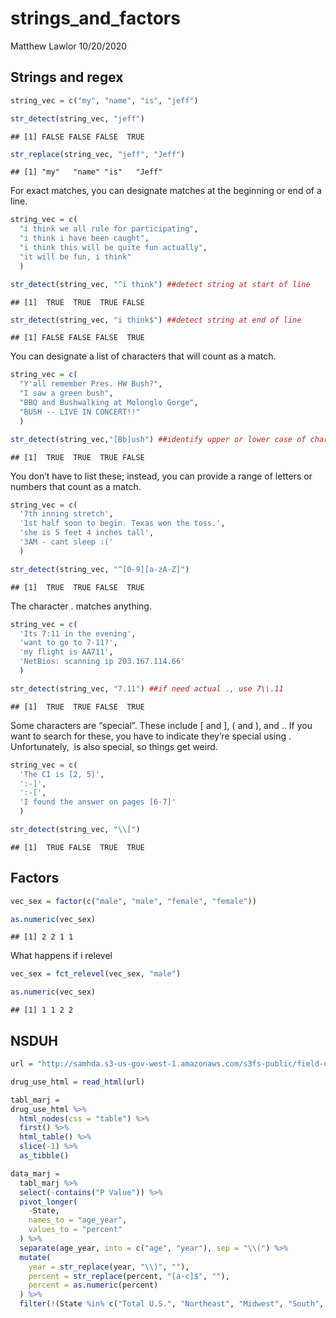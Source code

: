 strings\_and\_factors
================
Matthew Lawlor
10/20/2020

## Strings and regex

``` r
string_vec = c("my", "name", "is", "jeff")

str_detect(string_vec, "jeff")
```

    ## [1] FALSE FALSE FALSE  TRUE

``` r
str_replace(string_vec, "jeff", "Jeff")
```

    ## [1] "my"   "name" "is"   "Jeff"

For exact matches, you can designate matches at the beginning or end of
a line.

``` r
string_vec = c(
  "i think we all rule for participating",
  "i think i have been caught",
  "i think this will be quite fun actually",
  "it will be fun, i think"
  )

str_detect(string_vec, "^i think") ##detect string at start of line
```

    ## [1]  TRUE  TRUE  TRUE FALSE

``` r
str_detect(string_vec, "i think$") ##detect string at end of line
```

    ## [1] FALSE FALSE FALSE  TRUE

You can designate a list of characters that will count as a match.

``` r
string_vec = c(
  "Y'all remember Pres. HW Bush?",
  "I saw a green bush",
  "BBQ and Bushwalking at Molonglo Gorge",
  "BUSH -- LIVE IN CONCERT!!"
  )

str_detect(string_vec,"[Bb]ush") ##identify upper or lower case of characters in ()
```

    ## [1]  TRUE  TRUE  TRUE FALSE

You don’t have to list these; instead, you can provide a range of
letters or numbers that count as a match.

``` r
string_vec = c(
  '7th inning stretch',
  '1st half soon to begin. Texas won the toss.',
  'she is 5 feet 4 inches tall',
  '3AM - cant sleep :('
  )

str_detect(string_vec, "^[0-9][a-zA-Z]")
```

    ## [1]  TRUE  TRUE FALSE  TRUE

The character . matches anything.

``` r
string_vec = c(
  'Its 7:11 in the evening',
  'want to go to 7-11?',
  'my flight is AA711',
  'NetBios: scanning ip 203.167.114.66'
  )

str_detect(string_vec, "7.11") ##if need actual ., use 7\\.11
```

    ## [1]  TRUE  TRUE FALSE  TRUE

Some characters are “special”. These include \[ and \], ( and ), and ..
If you want to search for these, you have to indicate they’re special
using . Unfortunately,  is also special, so things get weird.

``` r
string_vec = c(
  'The CI is [2, 5]',
  ':-]',
  ':-[',
  'I found the answer on pages [6-7]'
  )

str_detect(string_vec, "\\[")
```

    ## [1]  TRUE FALSE  TRUE  TRUE

## Factors

``` r
vec_sex = factor(c("male", "male", "female", "female"))

as.numeric(vec_sex)
```

    ## [1] 2 2 1 1

What happens if i relevel

``` r
vec_sex = fct_relevel(vec_sex, "male")

as.numeric(vec_sex)
```

    ## [1] 1 1 2 2

## NSDUH

``` r
url = "http://samhda.s3-us-gov-west-1.amazonaws.com/s3fs-public/field-uploads/2k15StateFiles/NSDUHsaeShortTermCHG2015.htm"

drug_use_html = read_html(url)

tabl_marj = 
drug_use_html %>% 
  html_nodes(css = "table") %>% 
  first() %>% 
  html_table() %>% 
  slice(-1) %>% 
  as_tibble()
```

``` r
data_marj =
  tabl_marj %>% 
  select(-contains("P Value")) %>% 
  pivot_longer(
    -State,
    names_to = "age_year",
    values_to = "percent"
  ) %>% 
  separate(age_year, into = c("age", "year"), sep = "\\(") %>% 
  mutate(
    year = str_replace(year, "\\)", ""),
    percent = str_replace(percent, "[a-c]$", ""),
    percent = as.numeric(percent)
  ) %>% 
  filter(!(State %in% c("Total U.S.", "Northeast", "Midwest", "South", "West")))
```
